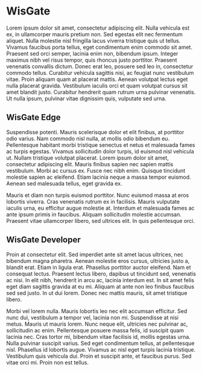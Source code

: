 # WisGate

Lorem ipsum dolor sit amet, consectetur adipiscing elit. Nulla vehicula est ex, in ullamcorper mauris pretium non. Sed egestas elit nec fermentum aliquet. Nulla molestie nisl fringilla lacus viverra tristique quis ut tellus. Vivamus faucibus porta tellus, eget condimentum enim commodo sit amet. Praesent sed orci semper, lacinia enim non, bibendum ipsum. Integer maximus nibh vel risus tempor, quis rhoncus justo porttitor. Praesent venenatis convallis dictum. Donec erat leo, posuere sed leo in, consectetur commodo tellus. Curabitur vehicula sagittis nisi, ac feugiat nunc vestibulum vitae. Proin aliquam quam at placerat mattis. Aenean volutpat lectus eget nulla placerat gravida. Vestibulum iaculis orci et quam volutpat cursus sit amet blandit justo. Curabitur hendrerit quam rutrum urna pulvinar venenatis. Ut nulla ipsum, pulvinar vitae dignissim quis, vulputate sed urna.

## WisGate Edge

Suspendisse potenti. Mauris scelerisque dolor et elit finibus, at porttitor odio varius. Nam commodo nisl nulla, at mollis odio bibendum eu. Pellentesque habitant morbi tristique senectus et netus et malesuada fames ac turpis egestas. Vivamus sollicitudin dolor turpis, id euismod nisl vehicula ut. Nullam tristique volutpat placerat. Lorem ipsum dolor sit amet, consectetur adipiscing elit. Mauris finibus sapien nec sapien mattis vestibulum. Morbi ac cursus ex. Fusce nec nibh enim. Quisque tincidunt molestie sapien ac eleifend. Etiam lacinia neque a massa tempor euismod. Aenean sed malesuada tellus, eget gravida ex.

Mauris et diam non turpis euismod porttitor. Nunc euismod massa at eros lobortis viverra. Cras venenatis rutrum ex in facilisis. Mauris vulputate iaculis urna, eu efficitur augue molestie at. Interdum et malesuada fames ac ante ipsum primis in faucibus. Aliquam sollicitudin molestie accumsan. Praesent vitae ullamcorper libero, sed ultrices elit. In quis pellentesque orci.

## WisGate Developer

Proin at consectetur elit. Sed imperdiet ante sit amet lacus ultrices, nec bibendum magna pharetra. Aenean molestie eros cursus, ultricies justo a, blandit erat. Etiam in ligula erat. Phasellus porttitor auctor eleifend. Nam et consequat lectus. Praesent lectus libero, dapibus ut tincidunt sed, venenatis ac nisi. In elit nibh, hendrerit in arcu ac, lacinia interdum est. In sit amet felis eget diam sagittis gravida at eu mi. Aliquam at ante non leo finibus faucibus sed sed justo. In ut dui lorem. Donec nec mattis mauris, sit amet tristique libero.

Morbi vel lorem nulla. Mauris lobortis leo nec elit accumsan efficitur. Sed nunc dui, vestibulum a tempor vel, lacinia non mi. Suspendisse at nisi metus. Mauris ut mauris lorem. Nunc neque elit, ultricies nec pulvinar ac, sollicitudin ac enim. Pellentesque posuere massa felis, id suscipit quam lacinia nec. Cras tortor mi, bibendum vitae facilisis id, mollis egestas urna. Nulla pulvinar suscipit varius. Sed eget condimentum tellus, at pellentesque nisl. Phasellus id lobortis augue. Vivamus ac nisl eget turpis lacinia tristique. Vestibulum quis vehicula dui. Proin et suscipit ante, et faucibus purus. Sed vitae orci mi. Proin non est tellus.
